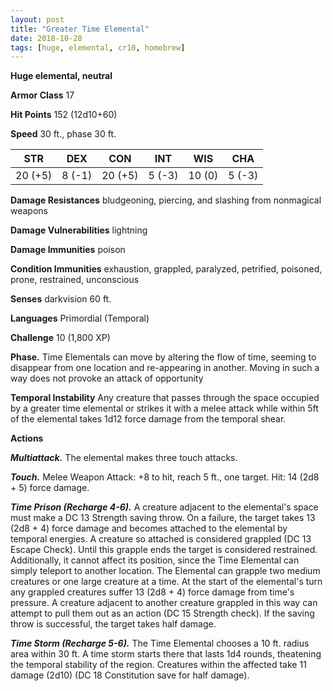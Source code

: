 ```yaml
---
layout: post
title: "Greater Time Elemental"
date: 2018-10-28
tags: [huge, elemental, cr10, homebrew]
---
```


**Huge elemental, neutral**

**Armor Class** 17

**Hit Points** 152 (12d10+60)

**Speed** 30 ft., phase 30 ft.

|   STR   |   DEX   |   CON   |   INT   |   WIS   |   CHA   |
|:-----:|:-----:|:-----:|:-----:|:-----:|:-----:|
| 20 (+5) | 8 (-1) | 20 (+5) | 5 (-3) | 10 (0) | 5 (-3) |

**Damage Resistances** bludgeoning, piercing, and slashing from nonmagical weapons

**Damage Vulnerabilities** lightning

**Damage Immunities** poison

**Condition Immunities** exhaustion, grappled, paralyzed, petrified, poisoned, prone, restrained, unconscious

**Senses** darkvision 60 ft.

**Languages** Primordial (Temporal)

**Challenge** 10 (1,800 XP)

**Phase.** Time Elementals can move by altering the flow of time, seeming to disappear from one location and re-appearing in another.  Moving in such a way does not provoke an attack of opportunity

**Temporal Instability** Any creature that passes through the space occupied by a greater time elemental or strikes it with a melee attack while within 5ft of the elemental takes 1d12 force damage from the temporal shear.

**Actions**

***Multiattack.*** The elemental makes three touch attacks.

***Touch.*** Melee Weapon Attack: +8 to hit, reach 5 ft., one target. Hit: 14 (2d8 + 5) force damage.

***Time Prison (Recharge 4-6).*** A creature adjacent to the elemental's space must make a DC 13 Strength saving throw. On a failure, the target takes 13 (2d8 + 4) force damage and becomes attached to the elemental by temporal energies.  A creature so attached is considered grappled (DC 13 Escape Check).  Until this grapple ends the target is considered restrained.  Additionally, it cannot affect its position, since the Time Elemental can simply teleport to another location.  The Elemental can grapple two medium creatures or one large creature at a time.  At the start of the elemental's turn any grappled creatures suffer 13 (2d8 + 4) force damage from time's pressure.  A creature adjacent to another creature grappled in this way can attempt to pull them out as an action (DC 15 Strength check).  If the saving throw is successful, the target takes half damage.

***Time Storm (Recharge 5-6).*** The Time Elemental chooses a 10 ft. radius area within 30 ft.  A time storm starts there that lasts 1d4 rounds, theatening the temporal stability of the region.  Creatures within the affected take 11 damage (2d10) (DC 18 Constitution save for half damage).
